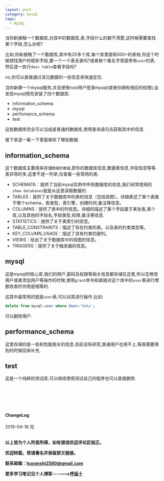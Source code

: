 ```yaml
---
layout: post
category: mysql
tags:
  - MySQL
---
```


当你新接触一个数据库,对其中的数据库,表,字段什么的都不清楚,这时候需要查找某个字段,怎么办呢?

比如,你新接触了一个数据库,其中有20多个库,每个库里面有500+的表格,你这个时候想找用户的昵称字段,要一个一个表去查吗?或者挨个看名字里面带有`user`的表,然后逐一执行`desc table`查看字段吗?

no,你可以直接通过读元数据的一些信息来快速定位.

当你新建一个mysql服务,并且使用root用户登录mysql(或者你拥有相应的权限),会发现mysql预先安装了四个数据库.

* information_schema
* mysql 
* perfomance_schema
* test

这些数据库完全可以当成是普通的数据库,使用查询语句去获取其中的信息.

接下来逐一看一下里面保存了哪些数据.

## information_schema

这个数据库主要用来存储`数据的数据`,即你的数据库信息,数据表信息,字段信息等等.表非常的多,这里不逐一列举,仅查看一些常用的表.

* SCHEMATA：提供了当前mysql实例中所有数据库的信息,我们经常使用的`show databases`就是从这里读取数据的.
* TABLES：提供了关于数据库中的表的信息（包括视图）。详细表述了某个表属于哪个schema，表类型，表引擎，创建时间,备注等信息。
* COLUMNS：提供了表中的列信息。详细的描述了某个字段属于某张表,某个库,以及其他的字段名,字段类型,权限,备注等信息.
* STATISTICS：提供了关于表索引的信息。
* TABLE_CONSTRAINTS：描述了存在约束的表。以及表的约束类型等。
* KEY_COLUMN_USAGE：描述了具有约束的键列。
* VIEWS：给出了关于数据库中的视图的信息。
* TRIGGERS：提供了关于触发器的信息。

## mysql

这是mysql的核心库,我们的用户,密码及权限等相关信息都存储在这里,所以在修改用户或者添加用户等操作的时候,使用`grant`命令和直接对这个库中的`user`表进行增删改查的作用是相等的.

这其中最常用的就是`user`表,可以对其进行操作.比如:

```sql
delete from mysql.user where User='haha';
```

可以删除用户.

## performance_schema

这里存储的是一些和性能相关的信息.目前没有研究,普通用户也用不上,等我需要用到的时候回来补充.

## test

这是一个纯粹的测试库,可以继续使用测试自己的程序也可以直接删除.

<br>
<br>
<br>
<br>
<h4>ChangeLog</h4>
2019-04-18 完
<br>
<br>

**以上皆为个人所思所得，如有错误欢迎评论区指正。**

**欢迎转载，烦请署名并保留原文链接。**

**联系邮箱：huyanshi2580@gmail.com**

**更多学习笔记见个人博客------><a href="{{ site.baseurl }}/">呼延十</a>**
